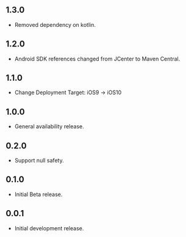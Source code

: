 ## 1.3.0

* Removed dependency on kotlin.

## 1.2.0

* Android SDK references changed from JCenter to Maven Central.

## 1.1.0

* Change Deployment Target: iOS9 → iOS10

## 1.0.0

* General availability release.

## 0.2.0

* Support null safety.

## 0.1.0

* Initial Beta release.

## 0.0.1

* Initial development release.
